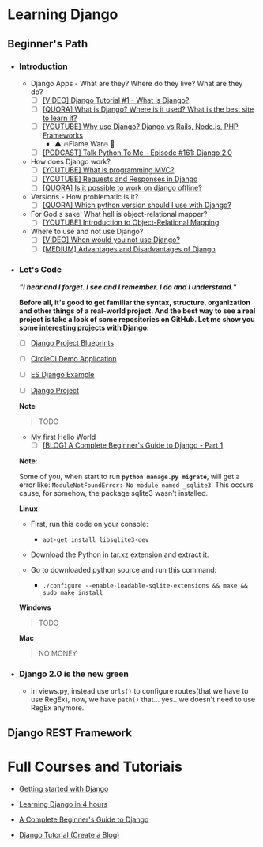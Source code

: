 # Learning Django

## Beginner's Path  

- ### Introduction

  - Django Apps - What are they? Where do they live? What are they do? 
    - [ ] [[VIDEO] Django Tutorial #1 - What is Django?](https://www.youtube.com/watch?v=n-FTlQ7Djqc)
    - [ ] [[QUORA] What is Django? Where is it used? What is the best site to learn it?](https://www.quora.com/What-is-Django-Where-is-it-used-What-is-the-best-site-to-learn-it)
    - [ ] [[YOUTUBE] Why use Django? Django vs Rails, Node.js, PHP Frameworks](https://www.youtube.com/watch?v=topjvXzjdYM)
      - :warning:	 :fire:Flame War:fire: :fire_engine:
    - [ ] [[PODCAST] Talk Python To Me - Episode #161: Django 2.0](https://talkpython.fm/episodes/show/161/django-2.0)

  - How does Django work?
    - [ ] [[YOUTUBE] What is programming MVC?](https://www.youtube.com/watch?v=1IsL6g2ixak)
    - [ ] [[YOUTUBE] Requests and Responses in Django](https://www.youtube.com/watch?v=Lwp73bSaplo)
    - [ ] [[QUORA] Is it possible to work on django offline?](https://www.quora.com/Is-it-possible-to-work-on-django-offline)

  - Versions - How problematic is it?
    - [ ] [[QUORA] Which python version should I use with Django?](https://www.quora.com/Which-python-version-should-I-use-with-Django)

  - For God's sake! What hell is object-relational mapper?
    - [ ] [[YOUTUBE] Introduction to Object-Relational Mapping](https://www.youtube.com/watch?v=dHQ-I7kr_SY)

  - Where to use and not use Django?
    - [ ] [[VIDEO] When would you not use Django?](https://www.youtube.com/watch?v=xh8HasMvdTw)
    - [ ] [[MEDIUM] Advantages and Disadvantages of Django](https://hackernoon.com/advantages-and-disadvantages-of-django-499b1e20a2c5)
  
- ### Let's Code 

  *__"I hear and I forget. I see and I remember. I do and I understand."__*
  
  **Before all, it's good to get familiar the syntax, structure, organization and other things of a real-world project. And the best way to see a real project is take a look of some repositories on GitHub. Let me show you some interesting projects with Django:**
  
  - [ ] [Django Project Blueprints](https://github.com/PacktPublishing/Django-Projects-Blueprints)
  
  - [ ] [CircleCI Demo Application](https://github.com/CircleCI-Public/circleci-demo-python-django/tree/master/catalog)
  
  - [ ] [ES Django Example](https://github.com/HonzaKral/es-django-example)
  
  - [ ] [Django Project](https://github.com/django/djangoproject.com)
  
  **Note**
  > TODO

  - My first Hello World
    - [ ] [[BLOG] A Complete Beginner's Guide to Django - Part 1](https://simpleisbetterthancomplex.com/series/2017/09/04/a-complete-beginners-guide-to-django-part-1.html#installation)

  **Note**:

    Some of you, when start to run **```python manage.py migrate```**, will get a error like: ```ModuleNotFoundError: No module named _sqlite3```. This occurs cause, for somehow, the package sqlite3 wasn't installed. 

  **Linux**
  
    - First, run this code on your console:
      - ```apt-get install libsqlite3-dev```
  
    - Download the Python in tar.xz extension and extract it. 
  
    - Go to downloaded python source and run this command: 
      - ```./configure --enable-loadable-sqlite-extensions && make && sudo make install```

  **Windows**   
    > TODO

  **Mac**
    > NO MONEY


- ### Django 2.0 is the new green

  - In views.py, instead use ```urls()``` to configure routes(that we have to use RegEx), now, we have ```path()``` that... yes.. we doesn't need to use RegEx anymore.
  

## Django REST Framework
  
# Full Courses and Tutoriais
- [Getting started with Django](https://www.djangoproject.com/start/)

- [Learning Django in 4 hours](http://slash4.net/blog/django-tutorial/learn-django-introduction-and-basics.html)

- [A Complete Beginner's Guide to Django](https://simpleisbetterthancomplex.com/series/beginners-guide/1.11/)

- [Django Tutorial (Create a Blog)](https://www.youtube.com/playlist?list=PL4cUxeGkcC9ib4HsrXEYpQnTOTZE1x0uc)

